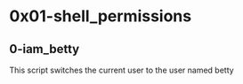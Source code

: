 # 0x01-shell_permissions
## 0-iam_betty
This script switches the current user to the user named betty
